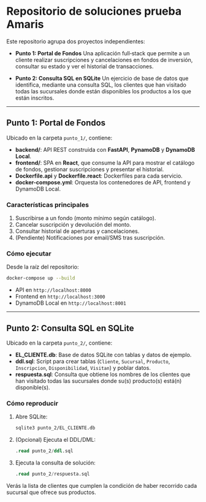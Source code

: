# Repositorio de soluciones prueba Amaris

Este repositorio agrupa dos proyectos independientes:

- **Punto 1: Portal de Fondos**
  Una aplicación full‑stack que permite a un cliente realizar suscripciones y cancelaciones en fondos de inversión, consultar su estado y ver el historial de transacciones.

- **Punto 2: Consulta SQL en SQLite**
  Un ejercicio de base de datos que identifica, mediante una consulta SQL, los clientes que han visitado todas las sucursales donde están disponibles los productos a los que están inscritos.

---

## Punto 1: Portal de Fondos

Ubicado en la carpeta `punto_1/`, contiene:

- **backend/**: API REST construida con **FastAPI**, **PynamoDB** y **DynamoDB Local**.
- **frontend/**: SPA en **React**, que consume la API para mostrar el catálogo de fondos, gestionar suscripciones y presentar el historial.
- **Dockerfile.api** y **Dockerfile.react**: Dockerfiles para cada servicio.
- **docker-compose.yml**: Orquesta los contenedores de API, frontend y DynamoDB Local.

### Características principales

1. Suscribirse a un fondo (monto mínimo según catálogo).
2. Cancelar suscripción y devolución del monto.
3. Consultar historial de aperturas y cancelaciones.
4. (Pendiente) Notificaciones por email/SMS tras suscripción.

### Cómo ejecutar

Desde la raíz del repositorio:

```bash
docker-compose up --build
```

- API en `http://localhost:8000`
- Frontend en `http://localhost:3000`
- DynamoDB Local en `http://localhost:8001`

---

## Punto 2: Consulta SQL en SQLite

Ubicado en la carpeta `punto_2/`, contiene:

- **EL_CLIENTE.db**: Base de datos SQLite con tablas y datos de ejemplo.
- **ddl.sql**: Script para crear tablas (`Cliente`, `Sucursal`, `Producto`, `Inscripcion`, `Disponibilidad`, `Visitan`) y poblar datos.
- **respuesta.sql**: Consulta que obtiene los nombres de los clientes que han visitado todas las sucursales donde su(s) producto(s) está(n) disponible(s).

### Cómo reproducir

1. Abre SQLite:

   ```bash
   sqlite3 punto_2/EL_CLIENTE.db
   ```

2. (Opcional) Ejecuta el DDL/DML:

   ```sql
   .read punto_2/ddl.sql
   ```

3. Ejecuta la consulta de solución:

   ```sql
   .read punto_2/respuesta.sql
   ```

Verás la lista de clientes que cumplen la condición de haber recorrido cada sucursal que ofrece sus productos.
